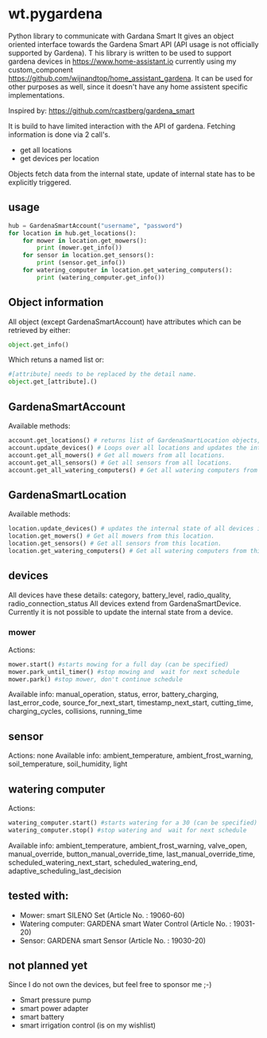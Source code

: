 # wt.pygardena
Python library to communicate with Gardana Smart
It gives an object oriented interface towards the Gardena Smart API (API usage is not officially supported by Gardena).
T
his library is written to be used to support gardena devices in https://www.home-assistant.io currently using my custom_component https://github.com/wijnandtop/home_assistant_gardena. It can be used for other purposes as well, since it doesn't have any home assistent specific implementations.

Inspired by: 
https://github.com/rcastberg/gardena_smart 

It is build to have limited interaction with the API of gardena. Fetching information is done via 2 call's.

* get all locations
* get devices per location

Objects fetch data from the internal state, update of internal state has to be explicitly triggered. 
 
## usage

```python
hub = GardenaSmartAccount("username", "password")
for location in hub.get_locations(): 
    for mower in location.get_mowers():
        print (mower.get_info())
    for sensor in location.get_sensors():
        print (sensor.get_info())
    for watering_computer in location.get_watering_computers():
        print (watering_computer.get_info())
```

## Object information
All object (except GardenaSmartAccount) have attributes which can be retrieved by either:
```python
object.get_info()
```
Which retuns a named list or:
```python
#[attribute] needs to be replaced by the detail name.
object.get_[attribute].() 
```


## GardenaSmartAccount

Available methods:
```python
account.get_locations() # returns list of GardenaSmartLocation objects, if there is no internal state it will call the Gardena API
account.update_devices() # Loops over all locations and updates the internal state.
account.get_all_mowers() # Get all mowers from all locations.
account.get_all_sensors() # Get all sensors from all locations.
account.get_all_watering_computers() # Get all watering computers from all locations.
```

## GardenaSmartLocation

Available methods:
```python
location.update_devices() # updates the internal state of all devices in this location.
location.get_mowers() # Get all mowers from this location.
location.get_sensors() # Get all sensors from this location.
location.get_watering_computers() # Get all watering computers from this location.
```

## devices
All devices have these details: category, battery_level, radio_quality, radio_connection_status
All devices extend from GardenaSmartDevice.
Currently it is not possible to update the internal state from a device.

### mower
Actions:
```python
mower.start() #starts mowing for a full day (can be specified)
mower.park_until_timer() #stop mowing and  wait for next schedule
mower.park() #stop mower, don't continue schedule

```
Available info: manual_operation, status, error, battery_charging, last_error_code, source_for_next_start, 
timestamp_next_start, cutting_time, charging_cycles, collisions, running_time

## sensor
Actions: none
Available info: ambient_temperature, ambient_frost_warning, soil_temperature, soil_humidity, light

## watering computer
Actions:
 ```python
 watering_computer.start() #starts watering for a 30 (can be specified)
 watering_computer.stop() #stop watering and  wait for next schedule 
 ```
 Available info:
ambient_temperature, ambient_frost_warning, valve_open, manual_override, 
button_manual_override_time, last_manual_override_time, scheduled_watering_next_start, 
scheduled_watering_end, adaptive_scheduling_last_decision 


## tested with:
 
 * Mower: smart SILENO Set (Article No. : 19060-60)
 * Watering computer: GARDENA smart Water Control (Article No. : 19031-20)
 * Sensor: GARDENA smart Sensor (Article No. : 19030-20)
 
## not planned yet
Since I do not own the devices, but feel free to sponsor me ;-)

* Smart pressure pump
* smart power adapter
* smart battery
* smart irrigation control (is on my wishlist)



